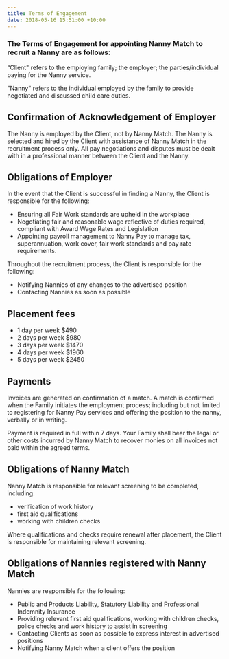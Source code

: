 ```yaml
---
title: Terms of Engagement
date: 2018-05-16 15:51:00 +10:00
---
```


### The Terms of Engagement for appointing Nanny Match to recruit a Nanny are as follows: 

“Client" refers to the employing family; the employer; the parties/individual paying for the Nanny service. 

"Nanny" refers to the individual employed by the family to provide negotiated and discussed child care duties. 

## Confirmation of Acknowledgement of Employer

The Nanny is employed by the Client, not by Nanny Match. The Nanny is selected and hired by the Client with assistance of Nanny Match in the recruitment process only. All pay negotiations and disputes must be dealt with in a professional manner between the Client and the Nanny.

## Obligations of Employer

In the event that the Client is successful in finding a Nanny, the Client is responsible for the following:

* Ensuring all Fair Work standards are upheld in the workplace
* Negotiating fair and reasonable wage reflective of duties required, compliant with Award Wage Rates and Legislation
* Appointing payroll management to Nanny Pay to manage tax, superannuation, work cover, fair work standards and pay rate requirements.

Throughout the recruitment process, the Client is responsible for the following:

* Notifying Nannies of any changes to the advertised position
* Contacting Nannies as soon as possible

## Placement fees
* 1 day per week $490
* 2 days per week $980
* 3 days per week $1470
* 4 days per week $1960
* 5 days per week $2450 

## Payments
Invoices are generated on confirmation of a match. A match is confirmed when the Family initiates the employment process; including but not limited to registering for Nanny Pay services and offering the position to the nanny, verbally or in writing. 

Payment is required in full within 7 days. Your Family shall bear the legal or other costs incurred by Nanny Match to recover monies on all invoices not paid within the agreed terms. 

## Obligations of Nanny Match

Nanny Match is responsible for relevant screening to be completed, including:

* verification of work history
* first aid qualifications 
* working with children checks

Where qualifications and checks require renewal after placement, the Client is responsible for maintaining relevant screening.

## Obligations of Nannies registered with Nanny Match

Nannies are responsible for the following: 

* Public and Products Liability, Statutory Liability and Professional Indemnity Insurance
* Providing relevant first aid qualifications, working with children checks, police checks and work history to assist in screening
* Contacting Clients as soon as possible to express interest in advertised positions
* Notifying Nanny Match when a client offers the position